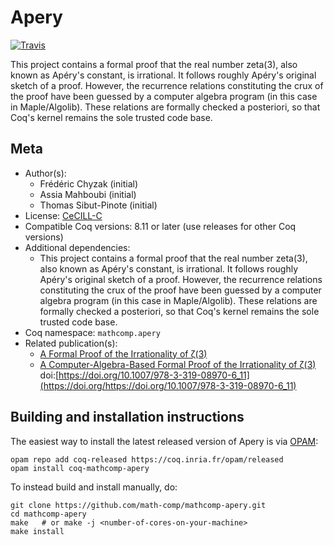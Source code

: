 # Apery

[![Travis][travis-shield]][travis-link]

[travis-shield]: https://travis-ci.com/math-comp/mathcomp-apery.svg?branch=master
[travis-link]: https://travis-ci.com/math-comp/mathcomp-apery/builds




This project contains a formal proof that the real number zeta(3),
also known as Apéry's constant, is irrational. It follows roughly
Apéry's original sketch of a proof. However, the recurrence
relations constituting the crux of the proof have been guessed by a
computer algebra program (in this case in Maple/Algolib). These
relations are formally checked a posteriori, so that Coq's kernel
remains the sole trusted code base.

## Meta

- Author(s):
  - Frédéric Chyzak (initial)
  - Assia Mahboubi (initial)
  - Thomas Sibut-Pinote (initial)
- License: [CeCILL-C](Licence_CeCILL-C_V1-en.txt)
- Compatible Coq versions: 8.11 or later (use releases for other Coq versions)
- Additional dependencies:
  - This project contains a formal proof that the real number zeta(3),
also known as Apéry's constant, is irrational. It follows roughly
Apéry's original sketch of a proof. However, the recurrence
relations constituting the crux of the proof have been guessed by a
computer algebra program (in this case in Maple/Algolib). These
relations are formally checked a posteriori, so that Coq's kernel
remains the sole trusted code base.
- Coq namespace: `mathcomp.apery`
- Related publication(s):
  - [A Formal Proof of the Irrationality of ζ(3)](https://arxiv.org/abs/1912.06611) 
  - [A Computer-Algebra-Based Formal Proof of the Irrationality of ζ(3)](https://software.imdea.org/~aleks/papers/reflect/reflect.pdf) doi:[https://doi.org/10.1007/978-3-319-08970-6_11](https://doi.org/https://doi.org/10.1007/978-3-319-08970-6_11)

## Building and installation instructions

The easiest way to install the latest released version of Apery
is via [OPAM](https://opam.ocaml.org/doc/Install.html):

```shell
opam repo add coq-released https://coq.inria.fr/opam/released
opam install coq-mathcomp-apery
```

To instead build and install manually, do:

``` shell
git clone https://github.com/math-comp/mathcomp-apery.git
cd mathcomp-apery
make   # or make -j <number-of-cores-on-your-machine>
make install
```



